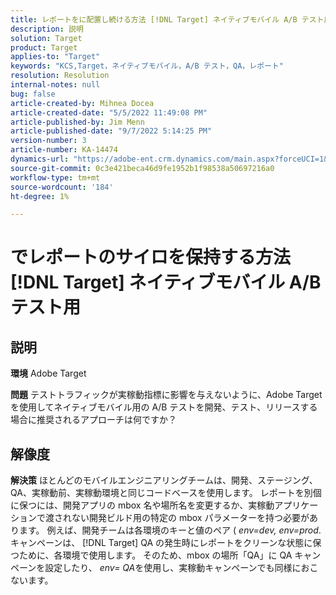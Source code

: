 ```yaml
---
title: レポートをに配置し続ける方法 [!DNL Target] ネイティブモバイル A/B テスト用»
description: 説明
solution: Target
product: Target
applies-to: "Target"
keywords: "KCS,Target，ネイティブモバイル，A/B テスト，QA，レポート"
resolution: Resolution
internal-notes: null
bug: false
article-created-by: Mihnea Docea
article-created-date: "5/5/2022 11:49:08 PM"
article-published-by: Jim Menn
article-published-date: "9/7/2022 5:14:25 PM"
version-number: 3
article-number: KA-14474
dynamics-url: "https://adobe-ent.crm.dynamics.com/main.aspx?forceUCI=1&pagetype=entityrecord&etn=knowledgearticle&id=5a7119f3-cdcc-ec11-a7b5-6045bd00dbbc"
source-git-commit: 0c3e421beca46d9fe1952b1f98538a50697216a0
workflow-type: tm+mt
source-wordcount: '184'
ht-degree: 1%

---
```


# でレポートのサイロを保持する方法 [!DNL Target] ネイティブモバイル A/B テスト用

## 説明


<b>環境</b>
Adobe Target

<b>問題</b>
テストトラフィックが実稼動指標に影響を与えないように、Adobe Targetを使用してネイティブモバイル用の A/B テストを開発、テスト、リリースする場合に推奨されるアプローチは何ですか？


## 解像度


<b>解決策</b>
ほとんどのモバイルエンジニアリングチームは、開発、ステージング、QA、実稼動前、実稼動環境と同じコードベースを使用します。
レポートを別個に保つには、開発アプリの mbox 名や場所名を変更するか、実稼動アプリケーションで渡されない開発ビルド用の特定の mbox パラメーターを持つ必要があります。
例えば、開発チームは各環境のキーと値のペア ( *env=dev, env=prod*.
キャンペーンは、 [!DNL Target] QA の発生時にレポートをクリーンな状態に保つために、各環境で使用します。
そのため、mbox の場所「QA」に QA キャンペーンを設定したり、 *env= QA*&#x200B;を使用し、実稼動キャンペーンでも同様におこないます。
